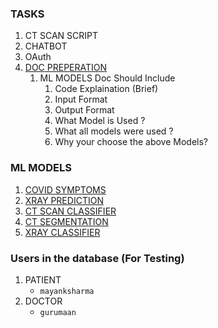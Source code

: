 ### TASKS
<!--1. [CT SCAN](https://www.kaggle.com/daenys2000/unet-segmentation)
    * [DATASET](https://www.kaggle.com/andrewmvd/covid19-ct-scans/code)
6. [XRAY CLASSIFIER ](https://medium.com/pytorch/image-similarity-search-in-pytorch-1a744cf3469)
3. Frontend
-->
1. CT SCAN SCRIPT
2. CHATBOT
4. OAuth
5. [DOC PREPERATION](https://docs.google.com/document/d/1XPR-5olyHrHMDU5_5voXNi5yHF3eEK8o4VtmYMlG2-c/edit?usp=sharing)
      1. ML MODELS Doc Should Include
            1. Code Explaination (Brief)
            4. Input Format 
            5. Output Format
            3. What Model is Used ?
            5. What all models were used ?
            6. Why your choose the above Models?

### ML MODELS
1. [COVID SYMPTOMS](https://github.com/jhabarsingh/DOCMED/blob/main/covid_symtoms/random_forest.py)
2. [XRAY PREDICTION](https://github.com/jhabarsingh/XRAY-COVID-PREDICTION/blob/master/corona_api/corona_static/xray_production.py)
3. [CT SCAN CLASSIFIER](https://github.com/jhabarsingh/DOCMED/blob/main/ct_scan/predit.py)
4. [CT SEGMENTATION](https://github.com/jhabarsingh/DOCMED/blob/main/ct_scan_segmentation/script.py)
5. [XRAY CLASSIFIER](https://github.com/jhabarsingh/DOCMED/blob/main/xray_classifier/script.py)

### Users in the database (For Testing)
1. PATIENT
      * `mayanksharma`
2. DOCTOR
      * `gurumaan`
